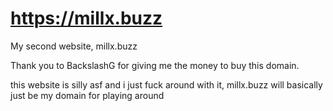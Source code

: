 # https://millx.buzz
My second website, millx.buzz

Thank you to BackslashG for giving me the money to buy this domain.


this website is silly asf and i just fuck around with it, millx.buzz will basically just be my domain for playing around

